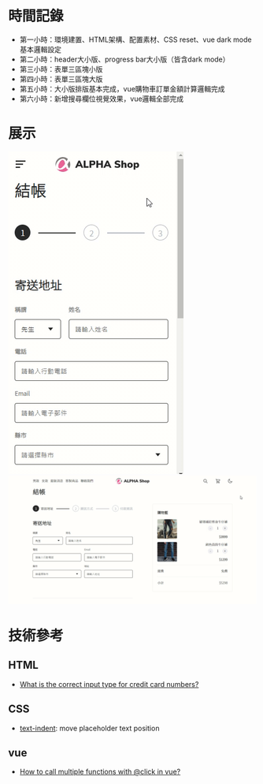 # 時間記錄
- 第一小時：環境建置、HTML架構、配置素材、CSS reset、vue dark mode基本邏輯設定
- 第二小時：header大小版、progress bar大小版（皆含dark mode）
- 第三小時：表單三區塊小版
- 第四小時：表單三區塊大版
- 第五小時：大小版排版基本完成，vue購物車訂單金額計算邏輯完成
- 第六小時：新增搜尋欄位視覺效果，vue邏輯全部完成

# 展示
![mobile demo](./.README/mobile-demo.gif)
![desktop demo](./.README/desktop-demo.gif)

# 技術參考
## HTML
- [What is the correct input type for credit card numbers?](https://stackoverflow.com/questions/48534229/what-is-the-correct-input-type-for-credit-card-numbers)

## CSS
- [text-indent](https://developer.mozilla.org/en-US/docs/Web/CSS/text-indent): move placeholder text position

## vue
- [How to call multiple functions with @click in vue?](https://stackoverflow.com/questions/38744932/how-to-call-multiple-functions-with-click-in-vue)